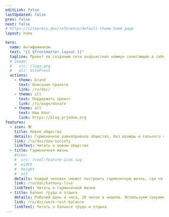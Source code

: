 ```yaml
---
editLink: false
lastUpdated: false
prev: false
next: false
# https://vitepress.dev/reference/default-theme-home-page
layout: home

hero:
  name: Антифеминизм
  text: "{{ $frontmatter.layout }}"
  tagline: Проект по созданию сети анархистких коммун сочетающие в себе как принципы социализма, так и рыночные
  # image:
  #   src: /logo.png
  #   alt: VitePress
  actions:
    - theme: brand
      text: Описание проекта
      link: /ru/doc/
    - theme: alt
      text: Поддержать проект
      link: /ru/page/donate
    - theme: alt
      text: Наш блог
      link: https://blog.prjedem.org
features:
  - icon: 🛠️
    title: Новое общество
    details: Гармоничное равноправное общество, без вражды и сильного социального расслоения
    link: /ru/doc/new-society
    linkText: Читать о новом обществе
  - title: Гармоничная жизнь
    #icon:
    #  src: /cool-feature-icon.svg
    #  width
    #  height
    #  alt
    details: Каждый человек сможет построить гармоничную жизнь, где не надо упаиваться на работе и постоянно выживать, а можно заниматься творчеством и развиваться
    link: /ru/doc/harmony-live
    linkText: Читать о гармоничной жизни
  - title: Баланс труда и отдыха
    details: Рабочий день 4 часа, 20 часов в неделю. Используем современные технологии для облегчения труда
    link: /ru/doc/work-rest-balance
    linkText: Читать о балансе труда и отдыха
---
```

